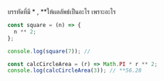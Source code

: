 บรรทัดที่มี \* , \*\*ให้ผลลัพธ์เป็นอะไร เพราะอะไร

```js
const square = (n) => {
  n ** 2;
};

console.log(square(7)); // 
```

```js
const calcCircleArea = (r) => Math.PI * r ** 2;
console.log(calcCircleArea(3)); // **56.28
```
